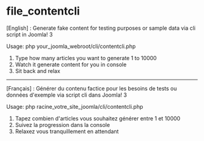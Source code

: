 # file_contentcli

[English] : Generate fake content for testing purposes or sample data via cli script in Joomla! 3

Usage: php your_joomla_webroot/cli/contentcli.php
1. Type how many articles you want to generate 1 to 10000
2. Watch it generate content for you in console
3. Sit back and relax

------

[Français] : Générer du contenu factice pour les besoins de tests ou données d'exemple via script cli dans Joomla! 3

Usage: php racine_votre_site_joomla/cli/contentcli.php
1. Tapez combien d'articles vous souhaitez générer entre 1 et 10000
2. Suivez la progression dans la console
3. Relaxez vous tranquillement en attendant
